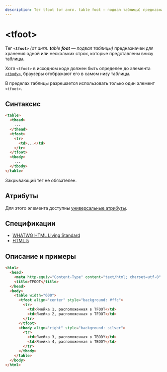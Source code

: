```yaml
---
description: Тег tfoot (от англ. table foot — подвал таблицы) предназначен для хранения одной или нескольких строк, которые представлены внизу таблицы
---
```


# &lt;tfoot&gt;

Тег **`<tfoot>`** _(от англ. **t**able **foot** — подвал таблицы)_ предназначен для хранения одной или нескольких строк, которые представлены внизу таблицы.

Хотя `<tfoot>` в исходном коде должен быть определён до элемента [`<tbody>`](tbody.md), браузеры отображают его в самом низу таблицы.

В пределах таблицы разрешается использовать только один элемент `<tfoot>`.

## Синтаксис

```html
<table>
  <thead>
    ...
  </thead>
  <tfoot>
    <tr>
      <td>...</td>
    </tr>
  </tfoot>
  <tbody>
    ...
  </tbody>
</table>
```

Закрывающий тег не обязателен.

## Атрибуты

Для этого элемента доступны [универсальные атрибуты](uni-attr.md).

## Спецификации

- [WHATWG HTML Living Standard](https://html.spec.whatwg.org/multipage/tables.html#the-tfoot-element)
- [HTML 5](http://www.w3.org/TR/html5/tabular-data.html#the-tfoot-element)

## Описание и примеры

```html
<html>
  <head>
    <meta http-equiv="Content-Type" content="text/html; charset=utf-8" />
    <title>TFOOT</title>
  </head>
  <body>
    <table width="600">
      <tfoot align="center" style="background: #ffc">
        <tr>
          <td>Ячейка 1, расположенная в TFOOT</td>
          <td>Ячейка 2, расположенная в TFOOT</td>
        </tr>
      </tfoot>
      <tbody align="right" style="background: silver">
        <tr>
          <td>Ячейка 3, расположенная в TBODY</td>
          <td>Ячейка 4, расположенная в TBODY</td>
        </tr>
      </tbody>
    </table>
  </body>
</html>
```
